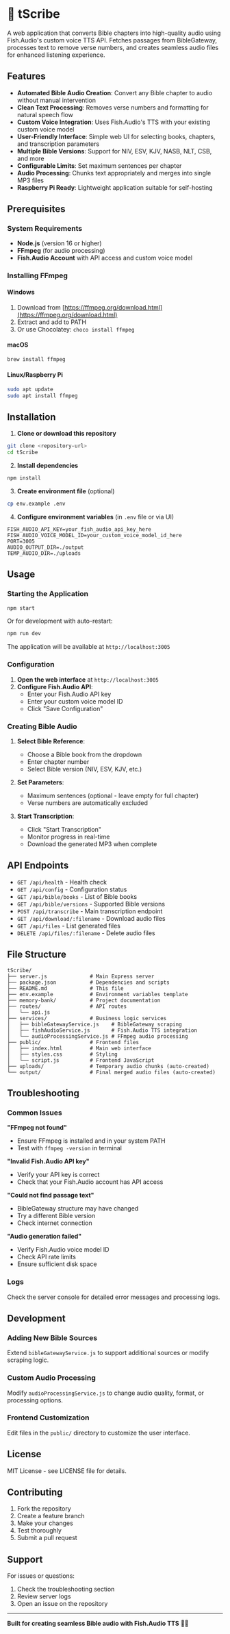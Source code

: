 # 🎵 tScribe

A web application that converts Bible chapters into high-quality audio using Fish.Audio's custom voice TTS API. Fetches passages from BibleGateway, processes text to remove verse numbers, and creates seamless audio files for enhanced listening experience.

## Features

- **Automated Bible Audio Creation**: Convert any Bible chapter to audio without manual intervention
- **Clean Text Processing**: Removes verse numbers and formatting for natural speech flow  
- **Custom Voice Integration**: Uses Fish.Audio's TTS with your existing custom voice model
- **User-Friendly Interface**: Simple web UI for selecting books, chapters, and transcription parameters
- **Multiple Bible Versions**: Support for NIV, ESV, KJV, NASB, NLT, CSB, and more
- **Configurable Limits**: Set maximum sentences per chapter
- **Audio Processing**: Chunks text appropriately and merges into single MP3 files
- **Raspberry Pi Ready**: Lightweight application suitable for self-hosting

## Prerequisites

### System Requirements
- **Node.js** (version 16 or higher)
- **FFmpeg** (for audio processing)
- **Fish.Audio Account** with API access and custom voice model

### Installing FFmpeg

#### Windows
1. Download from [https://ffmpeg.org/download.html](https://ffmpeg.org/download.html)
2. Extract and add to PATH
3. Or use Chocolatey: `choco install ffmpeg`

#### macOS
```bash
brew install ffmpeg
```

#### Linux/Raspberry Pi
```bash
sudo apt update
sudo apt install ffmpeg
```

## Installation

1. **Clone or download this repository**
```bash
git clone <repository-url>
cd tScribe
```

2. **Install dependencies**
```bash
npm install
```

3. **Create environment file** (optional)
```bash
cp env.example .env
```

4. **Configure environment variables** (in `.env` file or via UI)
```env
FISH_AUDIO_API_KEY=your_fish_audio_api_key_here
FISH_AUDIO_VOICE_MODEL_ID=your_custom_voice_model_id_here
PORT=3005
AUDIO_OUTPUT_DIR=./output
TEMP_AUDIO_DIR=./uploads
```

## Usage

### Starting the Application

```bash
npm start
```

Or for development with auto-restart:
```bash
npm run dev
```

The application will be available at `http://localhost:3005`

### Configuration

1. **Open the web interface** at `http://localhost:3005`
2. **Configure Fish.Audio API**:
   - Enter your Fish.Audio API key
   - Enter your custom voice model ID
   - Click "Save Configuration"

### Creating Bible Audio

1. **Select Bible Reference**:
   - Choose a Bible book from the dropdown
   - Enter chapter number
   - Select Bible version (NIV, ESV, KJV, etc.)

2. **Set Parameters**:
   - Maximum sentences (optional - leave empty for full chapter)
   - Verse numbers are automatically excluded

3. **Start Transcription**:
   - Click "Start Transcription"
   - Monitor progress in real-time
   - Download the generated MP3 when complete

## API Endpoints

- `GET /api/health` - Health check
- `GET /api/config` - Configuration status
- `GET /api/bible/books` - List of Bible books
- `GET /api/bible/versions` - Supported Bible versions
- `POST /api/transcribe` - Main transcription endpoint
- `GET /api/download/:filename` - Download audio files
- `GET /api/files` - List generated files
- `DELETE /api/files/:filename` - Delete audio files

## File Structure

```
tScribe/
├── server.js              # Main Express server
├── package.json           # Dependencies and scripts
├── README.md              # This file
├── env.example            # Environment variables template
├── memory-bank/           # Project documentation
├── routes/                # API routes
│   └── api.js
├── services/              # Business logic services
│   ├── bibleGatewayService.js    # BibleGateway scraping
│   ├── fishAudioService.js       # Fish.Audio TTS integration
│   └── audioProcessingService.js # FFmpeg audio processing
├── public/                # Frontend files
│   ├── index.html         # Main web interface
│   ├── styles.css         # Styling
│   └── script.js          # Frontend JavaScript
├── uploads/               # Temporary audio chunks (auto-created)
└── output/                # Final merged audio files (auto-created)
```

## Troubleshooting

### Common Issues

**"FFmpeg not found"**
- Ensure FFmpeg is installed and in your system PATH
- Test with `ffmpeg -version` in terminal

**"Invalid Fish.Audio API key"**
- Verify your API key is correct
- Check that your Fish.Audio account has API access

**"Could not find passage text"**
- BibleGateway structure may have changed
- Try a different Bible version
- Check internet connection

**"Audio generation failed"**
- Verify Fish.Audio voice model ID
- Check API rate limits
- Ensure sufficient disk space

### Logs

Check the server console for detailed error messages and processing logs.

## Development

### Adding New Bible Sources
Extend `bibleGatewayService.js` to support additional sources or modify scraping logic.

### Custom Audio Processing
Modify `audioProcessingService.js` to change audio quality, format, or processing options.

### Frontend Customization
Edit files in the `public/` directory to customize the user interface.

## License

MIT License - see LICENSE file for details.

## Contributing

1. Fork the repository
2. Create a feature branch
3. Make your changes
4. Test thoroughly
5. Submit a pull request

## Support

For issues or questions:
1. Check the troubleshooting section
2. Review server logs
3. Open an issue on the repository

---

**Built for creating seamless Bible audio with Fish.Audio TTS** 🎵📖
